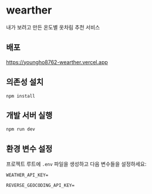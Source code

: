 # wearther

내가 보려고 만든 온도별 옷차림 추천 서비스

## 배포

https://youngho8762-wearther.vercel.app

## 의존성 설치

```
npm install
```

## 개발 서버 실행

```
npm run dev
```

## 환경 변수 설정

프로젝트 루트에 `.env` 파일을 생성하고 다음 변수들을 설정하세요:

```env
WEATHER_API_KEY=

REVERSE_GEOCODING_API_KEY=
```
